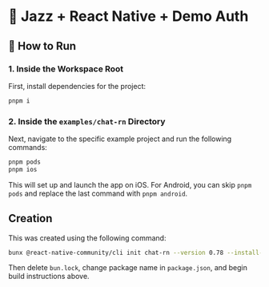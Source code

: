 # 🎷 Jazz + React Native + Demo Auth

## 🚀 How to Run

### 1. Inside the Workspace Root

First, install dependencies for the project:

```bash
pnpm i
```

### 2. Inside the `examples/chat-rn` Directory

Next, navigate to the specific example project and run the following commands:

```bash
pnpm pods
pnpm ios
```

This will set up and launch the app on iOS. For Android, you can skip `pnpm pods` and replace the last command with `pnpm android`.

## Creation

This was created using the following command:

```bash
bunx @react-native-community/cli init chat-rn --version 0.78 --install-pods true --skip-git-init true --package-name com.jazz.chatrn --directory chat-rn
```

Then delete `bun.lock`, change package name in `package.json`, and begin build instructions above.
